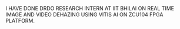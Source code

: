 I HAVE DONE DRDO RESEARCH INTERN AT IIT BHILAI ON REAL TIME IMAGE AND VIDEO DEHAZING USING VITIS AI ON ZCU104 FPGA PLATFORM.
